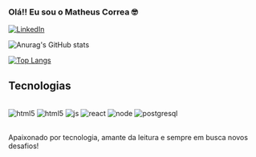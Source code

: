 ### Olá!! Eu sou o Matheus Correa 🤓

[![LinkedIn](https://img.shields.io/badge/LinkedIn-0077B5?style=for-the-badge&logo=linkedin&logoColor=white)](https://https://www.linkedin.com/in/matheus-correa-8273388b/)

![Anurag's GitHub stats](https://github-readme-stats.vercel.app/api?username=correamatheus&show_icons=true&theme=radical)

[![Top Langs](https://github-readme-stats.vercel.app/api/top-langs/?username=correamatheus&layout=compact)](https://github.com/anuraghazra/github-readme-stats)

## Tecnologias 

<div style="display: inline_block"></br>
<img src="https://img.shields.io/badge/HTML5-E34F26?style=for-the-badge&logo=html5&logoColor=white" alt="html5"/>
<img src="https://img.shields.io/badge/CSS3-1572B6?style=for-the-badge&logo=css3&logoColor=white" alt="html5"/>
<img src="https://img.shields.io/badge/JavaScript-F7DF1E?style=for-the-badge&logo=javascript&logoColor=black" alt="js"/>
<img src="https://img.shields.io/badge/React-20232A?style=for-the-badge&logo=react&logoColor=61DAFB" alt="react"/>
<img src="https://img.shields.io/badge/Node.js-43853D?style=for-the-badge&logo=node.js&logoColor=white" alt="node"/>
<img src="https://img.shields.io/badge/PostgreSQL-316192?style=for-the-badge&logo=postgresql&logoColor=white" alt="postgresql"/>
</div><br/>

Apaixonado por tecnologia, amante da leitura e sempre em busca novos desafios!
